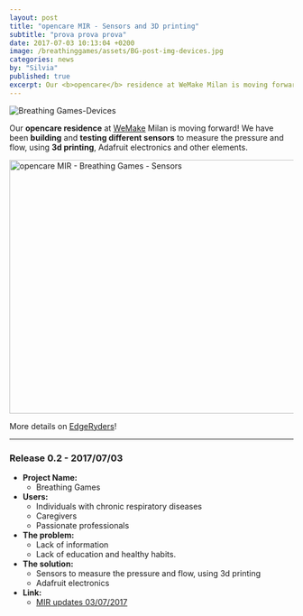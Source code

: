 ```yaml
---
layout: post
title: "opencare MIR - Sensors and 3D printing"
subtitle: "prova prova prova"
date: 2017-07-03 10:13:04 +0200
image: /breathinggames/assets/BG-post-img-devices.jpg
categories: news
by: "Silvia"
published: true
excerpt: Our <b>opencare</b> residence at WeMake Milan is moving forward!
---
```


<img src="https://opencarecc.github.io/breathinggames/assets/BG-post-img-devices.jpg" alt="Breathing Games-Devices">

Our <b>opencare residence</b> at [WeMake](https://wemake.cc) Milan is moving forward! We have been <b>building</b> and <b>testing different sensors</b> to measure the pressure and flow, using <b>3d printing</b>, Adafruit electronics and other elements.

<a data-flickr-embed="true"  href="https://www.flickr.com/photos/wemake_cc/albums/72157685825940784" title="opencare MIR - Breathing Games - Sensors"><img src="https://farm5.staticflickr.com/4418/36105824103_fb951d0ded_c.jpg" width="800" height="450" alt="opencare MIR - Breathing Games - Sensors"></a><script async src="//embedr.flickr.com/assets/client-code.js" charset="utf-8"></script>

More details on [EdgeRyders](https://edgeryders.eu/t/copyfair-devices-to-measure-the-breath-pressures-and-flow/844)!

***

### Release 0.2 - 2017/07/03

* <b>Project Name:</b>
	* Breathing Games
* <b>Users:</b>
	* Individuals with chronic respiratory diseases
	* Caregivers
	* Passionate professionals
* <b>The problem:</b>
	* Lack of information
	* Lack of education and healthy habits.
* <b>The solution:</b>
	* Sensors to measure the pressure and flow, using 3d printing
	* Adafruit electronics
* <b>Link:</b>
  * [MIR updates 03/07/2017](https://edgeryders.eu/t/copyfair-devices-to-measure-the-breath-pressures-and-flow/844)
